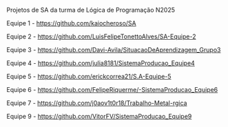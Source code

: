 Projetos de SA da turma de Lógica de Programação N2025

Equipe 1 - https://github.com/kaiocheroso/SA

Equipe 2 - https://github.com/LuisFelipeTonettoAlves/SA-Equipe-2

Equipe 3 - https://github.com/Davi-Avila/SituacaoDeAprendizagem_Grupo3

Equipe 4 - https://github.com/julia8181/SistemaProducao_Equipe4

Equipe 5 - https://github.com/erickcorrea21/S.A-Equipe-5

Equipe 6 - https://github.com/FelipeRiquerme/-SistemaProducao_Equipe6

Equipe 7 - https://github.com/j0aov1t0r18/Trabalho-Metal-rgica

Equipe 9 - https://github.com/VitorFV/SistemaProducao_Equipe9

